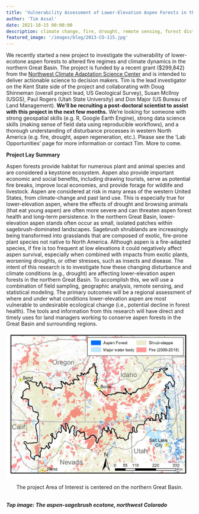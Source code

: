 ```yaml
---
title: 'Vulnerability Assessment of Lower-Elevation Aspen Forests in the Great Basin'
author: 'Tim Assal'
date: 2021-10-15 00:00:00
description: climate change, fire, drought, remote sensing, forest disturbance   
featured_image: '/images/blog/2013-CO-115.jpg'
---
```


We recently started a new project to investigate the vulnerability of lower-ecotone aspen forests to altered fire regimes and climate dynamics in the northern Great Basin. The project is funded by a recent grant ($299,842) from the [Northwest Climate Adaptation Science Center](https://nwcasc.uw.edu/) and is intended to deliver actionable science to decision makers. Tim is the lead investigator on the Kent State side of the project and collaborating with Doug Shinneman (overall project lead, US Geological Survey), Susan McIlroy (USGS), Paul Rogers (Utah State University) and Don Major (US Bureau of Land Management). **We’ll be recruiting a post-doctoral scientist to assist with this project in the next few months.** We’re looking for someone with strong geospatial skills (e.g. R, Google Earth Engine), strong data science skills (making sense of field data using reproducible workflows), and a thorough understanding of disturbance processes in western North America (e.g. fire, drought, aspen regeneration, etc.). Please see the ‘Lab Opportunities’ page for more information or contact Tim. More to come. 

**Project Lay Summary** 

Aspen forests provide habitat for numerous plant and animal species and are considered a keystone ecosystem. Aspen also provide important economic and social benefits, including drawing tourists, serve as potential fire breaks, improve local economies, and provide forage for wildlife and livestock. Aspen are considered at risk in many areas of the western United States, from climate-change and past land use. This is especially true for lower-elevation aspen, where the effects of drought and browsing animals (that eat young aspen) are often more severe and can threaten aspen forest health and long-term persistence. In the northern Great Basin, lower-elevation aspen stands often occur as small, isolated patches within sagebrush-dominated landscapes. Sagebrush shrublands are increasingly being transformed into grasslands that are composed of exotic, fire-prone plant species not native to North America. Although aspen is a fire-adapted species, if fire is too frequent at low elevations it could negatively affect aspen survival, especially when combined with impacts from exotic plants, worsening droughts, or other stresses, such as insects and disease. The intent of this research is to investigate how these
changing disturbance and climate conditions (e.g., drought) are affecting lower-elevation aspen
forests in the northern Great Basin. To accomplish this, we will use a combination of field
sampling, geographic analysis, remote sensing, and statistical modeling. The primary outcomes
will be a regional assessment of where and under what conditions lower-elevation aspen are most
vulnerable to undesirable ecological change (i.e., potential decline in forest health). The tools
and information from this research will have direct and timely uses for land managers working to
conserve aspen forests in the Great Basin and surrounding regions.  

<p align="center">
  <img alt="wgfd-crew" src="/images/blog/GB-projectAOI-sm.jpg">
</p> 
<center>The project Area of Interest is centered on the northern Great Basin. </center>
<br>

***Top image: The aspen-sagebrush ecotone, northwest Colorado***
